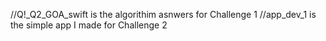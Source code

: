 //Q!_Q2_GOA_swift is the algorithim asnwers for Challenge 1
//app_dev_1 is the simple app I made for Challenge 2
